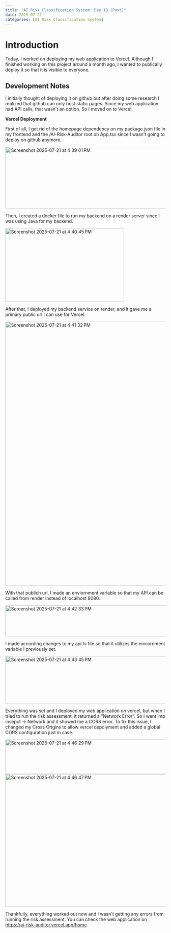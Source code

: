 ```yaml
---
title: "AI Risk Classification System: Day 18 (Post)"
date: 2025-07-21
categories: [AI Risk Classification System]
---
```


# Introduction

Today, I worked on deploying my web application to Vercel. Although I finished working on this project around a month ago, I wanted to publically deploy it so that it is visible to everyone.

## Development Notes

I initially thought of deploying it on github but after doing some research I realized that github can only host static pages. Since my web application had API calls, that wasn't an option. So I moved on to Vercel.

**Vercel Deployment**

First of all, I got rid of the homepage dependency on my package.json file in my frontend and the /AI-Risk-Auditor root on App.tsx since I wasn't going to deploy on github anymore.

<img width="758" height="193" alt="Screenshot 2025-07-21 at 4 39 01 PM" src="https://github.com/user-attachments/assets/c4cb2e9c-2465-466e-a3aa-7985cd973bdb" />

Then, I created a docker file to run my backend on a render server since I was using Java for my backend.

<img width="373" height="230" alt="Screenshot 2025-07-21 at 4 40 45 PM" src="https://github.com/user-attachments/assets/0afe4969-9b68-4678-8a3d-7ff615ebdbf3" />

After that, I deployed my backend service on render, and it gave me a primary public url I can use for Vercel.

<img width="1346" height="826" alt="Screenshot 2025-07-21 at 4 41 32 PM" src="https://github.com/user-attachments/assets/bc403d50-c7f5-443e-9ec6-aa36627af0d1" />

With that publich url, I made an enviornment variable so that my API can be called from render instead of localhost 8080.

<img width="922" height="97" alt="Screenshot 2025-07-21 at 4 42 33 PM" src="https://github.com/user-attachments/assets/289d8805-d9bd-41ba-9df7-b031aa549aa6" />

I made according changes to my api.ts file so that it utilizes the enviornment variable I previously set.

<img width="548" height="148" alt="Screenshot 2025-07-21 at 4 43 45 PM" src="https://github.com/user-attachments/assets/aa308f18-5f3a-43e9-86ee-0ba327c6ce01" />

Everything was set and I deployed my web application on vercel, but when I tried to run the risk assessment, it returned a "Network Error". So I went into insepct -> Network and it showed me a CORS error. To fix this issue, I changed my Cross Origins to allow vercel depolyment and added a global CORS configuration just in case.

<img width="838" height="108" alt="Screenshot 2025-07-21 at 4 46 29 PM" src="https://github.com/user-attachments/assets/bd9ec5a8-2ceb-47b3-81f3-43a3e151ae47" />

<img width="753" height="415" alt="Screenshot 2025-07-21 at 4 46 47 PM" src="https://github.com/user-attachments/assets/213c9b1c-772e-4bdd-9f4c-fc713b7260c9" />

Thankfully, everything worked out now and I wasn't getting any errors from running the risk assessment. You can check the web application on https://ai-risk-auditor.vercel.app/home
